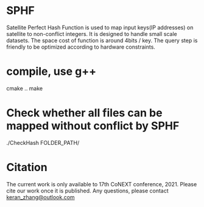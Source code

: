 # SPHF
Satellite Perfect Hash Function is used to map input keys(IP addresses) on satellite to non-conflict integers.
It is designed to handle small scale datasets. The space cost of function is around 4bits / key.
The query step is friendly to be optimized according to hardware constraints.

# compile, use g++
cmake ..
make

# Check whether all files can be mapped without conflict by SPHF
./CheckHash FOLDER_PATH/

# Citation
The current work is only available to 17th CoNEXT conference, 2021.
Please cite our work once it is published.
Any questions, please contact keran_zhang@outlook.com

